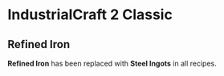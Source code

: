 # IndustrialCraft 2 Classic

## Refined Iron

**Refined Iron** has been replaced with **Steel Ingots** in all recipes.
